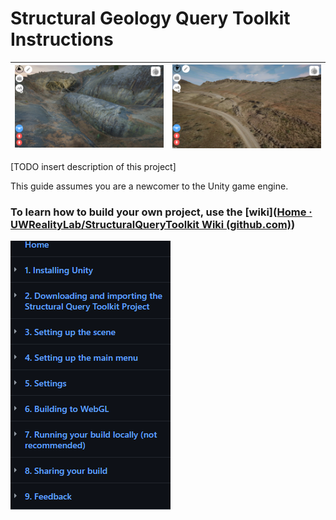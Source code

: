 

# Structural Geology Query Toolkit Instructions

| <img src="Documentation/Whaleback.png" alt="Whaleback" style="zoom:25%;" /> | <img src="Documentation/Gastropod.png" alt="Gastropod" style="zoom: 25%;" /> |
| :----------------------------------------------------------: | :----------------------------------------------------------: |

[TODO insert description of this project]

This guide assumes you are a newcomer to the Unity game engine. 

### To learn how to build your own project, use the [wiki]([Home · UWRealityLab/StructuralQueryToolkit Wiki (github.com)](https://github.com/UWRealityLab/StructuralQueryToolkit/wiki))



[![Sidebar](Documentation/Wiki_sidebar.png)](https://github.com/UWRealityLab/StructuralQueryToolkit/wiki)



